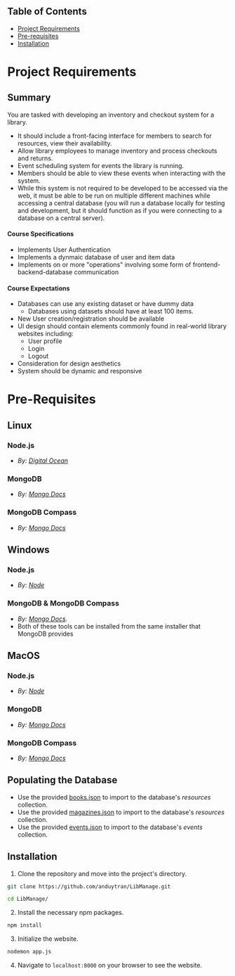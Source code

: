 
## Table of Contents
- [Project Requirements](#project-requirements)
- [Pre-requisites](#pre-requisites)
- [Installation](#installation)

<a name="project-requirements">

# Project Requirements

</a>

## Summary

You are tasked with developing an inventory and checkout system for a library. 
* It should include a front-facing interface for members to search for resources, view their availability.
* Allow library employees to manage inventory and process checkouts and returns. 
* Event scheduling system for events the library is running.
* Members should be able to view these events when interacting with the system. 
* While this system is not required to be developed to be accessed via the web, it must be able to be run on multiple different machines while accessing a central database (you will run a database locally for testing and development, but it should function as if you were connecting to a database on a central server). 

#### Course Specifications
* Implements User Authentication
* Implements a dynmaic database of user and item data
* Implements on or more "operations" involving some form of frontend-backend-database communication

#### Course Expectations
* Databases can use any existing dataset or have dummy data
    * Databases using datasets should have at least 100 items.
* New User creation/registration should be available
* UI design should contain elements commonly found in real-world library websites including: 
    * User profile
    * Login
    * Logout
* Consideration for design aesthetics
* System should be dynamic and responsive


<a name="pre-requisites">

# Pre-Requisites

</a>

## Linux

### Node.js

* _By: [Digital Ocean](https://www.digitalocean.com/community/tutorials/how-to-install-node-js-on-ubuntu-20-04#prerequisites)_


### MongoDB
* _By: [Mongo Docs](https://www.mongodb.com/docs/manual/tutorial/install-mongodb-on-ubuntu/#std-label-install-mdb-community-ubuntu)_

### MongoDB Compass
* _By: [Mongo Docs](https://www.mongodb.com/docs/compass/current/install/)_

## Windows

### Node.js

* _By: [Node](https://nodejs.org/en/download/prebuilt-installer)_

### MongoDB & MongoDB Compass
* _By: [Mongo Docs](https://www.mongodb.com/try/download/community)._ 
* Both of these tools can be installed from the same installer that MongoDB provides 

## MacOS

### Node.js

* _By: [Node](https://nodejs.org/en/download/prebuilt-installer)_

### MongoDB

* _By: [Mongo Docs](https://www.mongodb.com/try/download/community)_

### MongoDB Compass
* _By: [Mongo Docs](https://www.mongodb.com/try/download/compass)_

## Populating the Database
* Use the provided [books.json](./setup/books.json) to import to the database's _resources_ collection.
* Use the provided [magazines.json](./setup/magazines.json) to import to the database's _resources_ collection.
* Use the provided [events.json](./setup/events.json) to import to the database's _events_ collection.



<a name="installation">

## Installation 

</a>

1. Clone the repository and move into the project's directory.
```bash
git clone https://github.com/anduytran/LibManage.git

cd LibManage/
```
2. Install the necessary npm packages.
```bash
npm install
```
3. Initialize the website.
```bash
nodemon app.js
```
4. Navigate to `localhost:8000` on your browser to see the website. 
